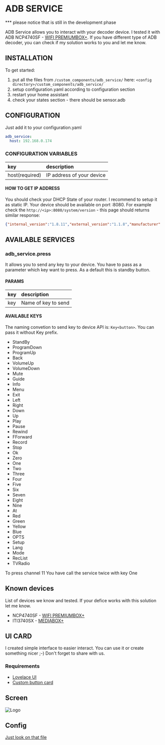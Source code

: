 # ADB SERVICE
*** please notice that is still in the development phase

ADB Service allows you to interact with your decoder device. I tested it with ADB NCP4740SF - [WIFI PREMIUMBOX+](https://ncplus.pl/oferta/dekodery/wifi-premiumbox). If you have different type of ADB decoder, you can check if my solution works to you and let me know.

## INSTALLATION
To get started:

1. put all the files from `/custom_components/adb_service/` here: `<config directory>/custom_components/adb_service/`
2. setup configuration.yaml according to configuration section
3. restart your home assistant
4. check your states section - there should be sensor.adb

## CONFIGURATION

Just add it to your configuration.yaml

```yaml
adb_service:
  host: 192.168.0.174
```

### CONFIGURATION VARIABLES

key | description  
:--- | :---  
host(required) | IP address of your device

#### HOW TO GET IP ADDRESS
You should check your DHCP State of your router. I recommend to setup it as static IP.
Your device should be available on port :8080.
For example check the `http://<ip>:8080/system/version` - this page should returns similar response:

```json
{"internal_version":"1.8.11","external_version":"1.1.8","manufacturer":"Advanced Digital Broadcast","model":"NCP4740SF","friendly_name":"Główny Dekoder","release":"2015.09.01"}
```

## AVAILABLE SERVICES
### adb_service.press

It allows you to send any key to your device. You have to pass as a parameter which key want to press. As a default this is standby button.

#### PARAMS

key | description  
:--- | :---  
key | Name of key to send

#### AVAILABLE KEYS

The naming convetion to send key to device API is: `Key<button>`. You can pass it without Key prefix.

- StandBy
- ProgramDown
- ProgramUp
- Back
- VolumeUp
- VolumeDown
- Mute
- Guide
- Info
- Menu
- Exit
- Left
- Right
- Down
- Up
- Play
- Pause
- Rewind
- FForward
- Record
- Stop
- Ok
- Zero
- One
- Two
- Three
- Four
- Five
- Six
- Seven
- Eight
- Nine
- At 
- Red
- Green
- Yellow
- Blue
- OPTS
- Setup
- Lang
- Mode
- RecList
- TVRadio

To press channel 11 You have call the service twice with key One

## Known devices

List of devices we know and tested. If your defice works with this solution let me know. 

- NCP4740SF - [WIFI PREMIUMBOX+](https://ncplus.pl/oferta/dekodery/wifi-premiumbox)
- ITI3740SX - [MEDIABOX+](https://ncplus.pl/Oferta/Dekodery/mediabox-hd-pvr-500-gb)

## UI CARD

I created simple interface to easier interact. You can use it or create something nicer ;-) Don't forget to share with us. 

### Requirements 
- [Lovelace UI](https://www.home-assistant.io/lovelace/)
- [Custom button card](https://github.com/custom-cards/button-card)

## Screen
![Logo](https://i.imgur.com/gD3IYMj.png)

## Config 

[Just look on that file](/custom_components/adb_service/ui-lovelace.yaml)